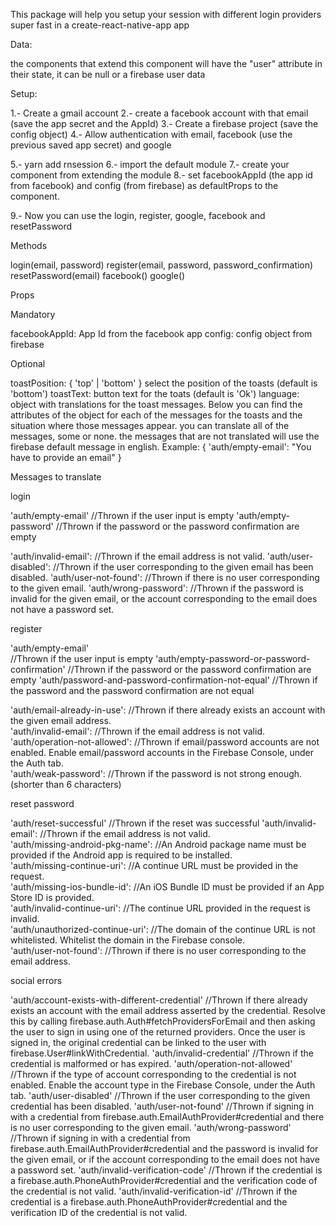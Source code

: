 
This package will help you setup your session with different login providers super fast in a create-react-native-app app

Data:

the components that extend this component will have the "user" attribute in their state, it can be null or a firebase user data

Setup:

1.- Create a gmail account
2.- create a facebook account with that email (save the app secret and the AppId)
3.- Create a firebase project (save the config object)
4.- Allow authentication with email, facebook (use the previous saved app secret) and google

5.- yarn add rnsession
6.- import the default module
7.- create your component from extending the module
8.- set facebookAppId (the app id from facebook) and config (from firebase) as defaultProps to the component.

9.- Now you can use the login, register, google, facebook and resetPassword

Methods

login(email, password)
register(email, password, password_confirmation)
resetPassword(email)
facebook()
google()

Props

Mandatory

facebookAppId: App Id from the facebook app
config: config object from firebase

Optional

toastPosition: { 'top' | 'bottom' } select the position of the toasts (default is 'bottom')
toastText: button text for the toats (default is 'Ok')
language: object with translations for the toast messages. Below you can find the attributes of the object for each of the messages for the toasts and the situation where those messages appear. you can translate all of the messages, some or none. the messages that are not translated will use the firebase default message in english. Example: { 'auth/empty-email': "You have to provide an email" }


Messages to translate

login

'auth/empty-email'
//Thrown if the user input is empty
'auth/empty-password'
//Thrown if the password or the password confirmation are empty

'auth/invalid-email':
//Thrown if the email address is not valid.
'auth/user-disabled':
//Thrown if the user corresponding to the given email has been disabled.
'auth/user-not-found':
//Thrown if there is no user corresponding to the given email.
'auth/wrong-password':
//Thrown if the password is invalid for the given email, or the account corresponding to the email does not have a password set.

register

'auth/empty-email'  
//Thrown if the user input is empty
'auth/empty-password-or-password-confirmation'
//Thrown if the password or the password confirmation are empty
'auth/password-and-password-confirmation-not-equal'
//Thrown if the password and the password confirmation are not equal

'auth/email-already-in-use':
//Thrown if there already exists an account with the given email address.          
'auth/invalid-email':
//Thrown if the email address is not valid.          
'auth/operation-not-allowed':
//Thrown if email/password accounts are not enabled. Enable email/password accounts in the Firebase Console, under the Auth tab.          
'auth/weak-password':
//Thrown if the password is not strong enough.  (shorter than 6 characters)        

reset password

'auth/reset-successful'
//Thrown if the reset was successful
'auth/invalid-email':
//Thrown if the email address is not valid.          
'auth/missing-android-pkg-name':
//An Android package name must be provided if the Android app is required to be installed.          
'auth/missing-continue-uri':
//A continue URL must be provided in the request.          
'auth/missing-ios-bundle-id':
//An iOS Bundle ID must be provided if an App Store ID is provided.          
'auth/invalid-continue-uri':
//The continue URL provided in the request is invalid.          
'auth/unauthorized-continue-uri':
//The domain of the continue URL is not whitelisted. Whitelist the domain in the Firebase console.          
'auth/user-not-found':
//Thrown if there is no user corresponding to the email address.          

social errors

'auth/account-exists-with-different-credential'
//Thrown if there already exists an account with the email address asserted by the credential. Resolve this by calling firebase.auth.Auth#fetchProvidersForEmail and then asking the user to sign in using one of the returned providers. Once the user is signed in, the original credential can be linked to the user with firebase.User#linkWithCredential.
'auth/invalid-credential'
//Thrown if the credential is malformed or has expired.
'auth/operation-not-allowed'
//Thrown if the type of account corresponding to the credential is not enabled. Enable the account type in the Firebase Console, under the Auth tab.
'auth/user-disabled'
//Thrown if the user corresponding to the given credential has been disabled.
'auth/user-not-found'
//Thrown if signing in with a credential from firebase.auth.EmailAuthProvider#credential and there is no user corresponding to the given email.
'auth/wrong-password'
//Thrown if signing in with a credential from firebase.auth.EmailAuthProvider#credential and the password is invalid for the given email, or if the account corresponding to the email does not have a password set.
'auth/invalid-verification-code'
//Thrown if the credential is a firebase.auth.PhoneAuthProvider#credential and the verification code of the credential is not valid.
'auth/invalid-verification-id'
//Thrown if the credential is a firebase.auth.PhoneAuthProvider#credential and the verification ID of the credential is not valid.
          